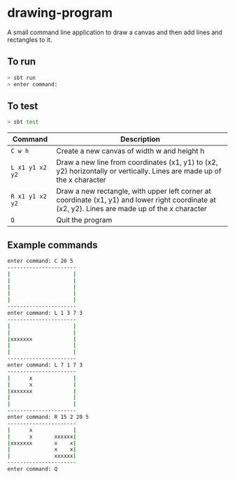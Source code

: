 drawing-program
=====

A small command line application to draw a canvas and then add lines and rectangles to it.

## To run

```bash
> sbt run
> enter command:
```

## To test

```bash
> sbt test
```

| Command | Description |
|---|---|
| ```C w h```  | Create a new canvas of width w and height h   |
| ```L x1 y1 x2 y2```  | Draw a new line from coordinates (x1, y1) to (x2, y2) horizontally or vertically. Lines are made up of the x character  |
| ```R x1 y1 x2 y2```  | Draw a new rectangle, with upper left corner at coordinate (x1, y1) and lower right coordinate at (x2, y2). Lines are made up of the x character  |
| ```Q``` | Quit the program |


## Example commands

```bash
enter command: C 20 5
----------------------
|                    |
|                    |
|                    |
|                    |
|                    |
----------------------
enter command: L 1 3 7 3
----------------------
|                    |
|                    |
|xxxxxxx             |
|                    |
|                    |
----------------------
enter command: L 7 1 7 3
----------------------
|      x             |
|      x             |
|xxxxxxx             |
|                    |
|                    |
----------------------
enter command: R 15 2 20 5
----------------------
|      x             |
|      x       xxxxxx|
|xxxxxxx       x    x|
|              x    x|
|              xxxxxx|
----------------------
enter command: Q
```
